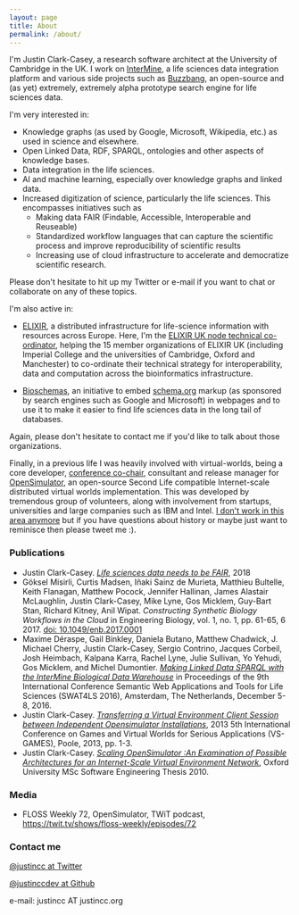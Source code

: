```yaml
---
layout: page
title: About
permalink: /about/
---
```


I'm Justin Clark-Casey, a research software architect at the University of Cambridge in the UK.  I work on 
[InterMine](http://intermine.org), a life sciences data integration platform and various side projects such as 
[Buzzbang](http://buzzbang.science), an open-source and (as yet) extremely, extremely alpha prototype search engine for 
life sciences data.

I'm very interested in:

* Knowledge graphs (as used by Google, Microsoft, Wikipedia, etc.) as used in science and 
elsewhere.
* Open Linked Data, RDF, SPARQL, ontologies and other aspects of knowledge bases.
* Data integration in the life sciences.
* AI and machine learning, especially over knowledge graphs and linked data.
* Increased digitization of science, particularly the life sciences. This encompasses initiatives such as 
  * Making data FAIR (Findable, Accessible, Interoperable and Reuseable)
  * Standardized workflow languages that can capture the scientific process and improve reproducibility of scientific 
  results
  * Increasing use of cloud infrastructure to accelerate and democratize scientific research.
  
Please don't hesitate to hit up my Twitter or e-mail if you want to chat or collaborate on any of these topics.

I'm also active in: 

* [ELIXIR](https://www.elixir-europe.org/), a distributed infrastructure for life-science information with resources
across Europe.  Here, I'm the [ELIXIR UK node technical co-ordinator](http://www.elixiruknode.org/key-roles/), 
helping the 15 member organizations of ELIXIR UK (including Imperial College and the universities of Cambridge, Oxford
and Manchester) to co-ordinate their technical strategy for interoperability, data and computation across the 
bioinformatics infrastructure.

* [Bioschemas](http://bioschemas.org), an initiative to embed [schema.org](https://schema.org) markup (as sponsored by
search engines such as Google and Microsoft) in webpages and to use it to make it easier to find life sciences data in 
the long tail of databases.

Again, please don't hesitate to contact me if you'd like to talk about those organizations.

Finally, in a previous life I was heavily involved with virtual-worlds, being a core developer, [conference co-chair](http://conference.opensimulator.org/2013/staff/), 
consultant and release manager for [OpenSimulator](http://opensimulator.org), an open-source Second Life compatible Internet-scale distributed virtual
worlds implementation. This was developed by tremendous group of volunteers, along with involvement from startups, 
universities and large companies such as IBM and Intel. [I don't work in this area anymore](http://www.hypergridbusiness.com/2015/08/opensim-community-loses-admired-leader/)
but if you have questions about history or maybe just want to reminisce then please tweet me :).

### Publications

* Justin Clark-Casey. [*Life sciences data needs to be FAIR*](https://www.software.ac.uk/blog/2018-01-30-life-sciences-data-needs-be-fair),
2018
* Göksel Misirli, Curtis Madsen, Iñaki Sainz de Murieta, Matthieu Bultelle, Keith Flanagan, Matthew Pocock, Jennifer 
Hallinan, James Alastair McLaughlin, Justin Clark-Casey, Mike Lyne, Gos Micklem, Guy-Bart Stan, Richard Kitney, Anil 
Wipat. *Constructing Synthetic Biology Workflows in the Cloud* in Engineering Biology, vol. 1, no. 1, pp. 61-65, 6 2017.
[doi: 10.1049/enb.2017.0001](http://ieeexplore.ieee.org/document/7991640/)
* Maxime Déraspe, Gail Binkley, Daniela Butano, Matthew Chadwick, J. Michael Cherry, Justin Clark-Casey, Sergio 
Contrino, Jacques Corbeil, Josh Heimbach, Kalpana Karra, Rachel Lyne, Julie Sullivan, Yo Yehudi, Gos Micklem, and Michel
Dumontier. [*Making Linked Data SPARQL with the InterMine Biological Data Warehouse*](http://ceur-ws.org/Vol-1795/) in Proceedings of the 9th 
International Conference Semantic Web Applications and Tools for Life Sciences (SWAT4LS 2016), Amsterdam, The 
Netherlands, December 5-8, 2016.
* Justin Clark-Casey. [*Transferring a Virtual Environment Client Session between Independent Opensimulator 
Installations*](http://ieeexplore.ieee.org/document/6624246/), 2013 5th International Conference on Games and Virtual Worlds for Serious Applications (VS-GAMES), Poole, 2013, pp. 1-3. 
* Justin Clark-Casey. [*Scaling OpenSimulator :An Examination of Possible Architectures for an Internet-Scale Virtual 
Environment Network*](https://figshare.com/articles/Scaling_OpenSimulator_An_Examination_of_Possible_Architectures_for_an_Internet_Scale_Virtual_Environment_Network/4833443
), Oxford University MSc Software Engineering Thesis 2010. 

### Media

* FLOSS Weekly 72, OpenSimulator, TWiT podcast, https://twit.tv/shows/floss-weekly/episodes/72

### Contact me

[@justincc at Twitter](https://twitter.com/justincc)

[@justinccdev at Github](https://github.com/justinccdev)

e-mail: justincc AT justincc.org
